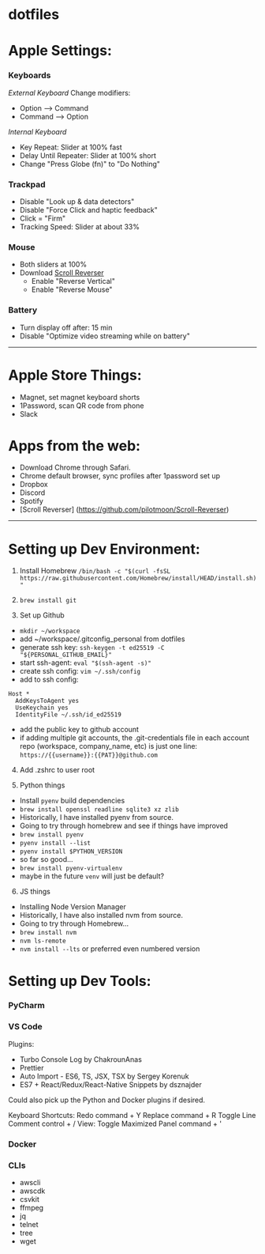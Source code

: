 # dotfiles

# Apple Settings:
### Keyboards
*External Keyboard* 
Change modifiers:
- Option --> Command
- Command --> Option

*Internal Keyboard*
- Key Repeat: Slider at 100% fast
- Delay Until Repeater: Slider at 100% short
- Change "Press Globe (fn)" to "Do Nothing"

### Trackpad
- Disable "Look up & data detectors"
- Disable "Force Click and haptic feedback"
- Click = "Firm"
- Tracking Speed: Slider at about 33%

### Mouse
- Both sliders at 100%
- Download [Scroll Reverser](https://github.com/pilotmoon/Scroll-Reverser)
	- Enable "Reverse Vertical"
	- Enable "Reverse Mouse"


### Battery
- Turn display off after: 15 min
- Disable "Optimize video streaming while on battery"

----

# Apple Store Things:
- Magnet, set magnet keyboard shorts
- 1Password, scan QR code from phone
- Slack

# Apps from the web:
- Download Chrome through Safari.
- Chrome default browser, sync profiles after 1password set up
- Dropbox
- Discord
- Spotify
- [Scroll Reverser] (https://github.com/pilotmoon/Scroll-Reverser)
	
----

# Setting up Dev Environment:
1. Install Homebrew
`/bin/bash -c "$(curl -fsSL https://raw.githubusercontent.com/Homebrew/install/HEAD/install.sh)"`

2. `brew install git`

3. Set up Github

- `mkdir ~/workspace`
- add ~/workspace/.gitconfig_personal from dotfiles
- generate ssh key:  `ssh-keygen -t ed25519 -C "${PERSONAL_GITHUB_EMAIL}"`
- start ssh-agent:  `eval "$(ssh-agent -s)"`
- create ssh config: `vim ~/.ssh/config`
- add to ssh config:
```
Host *
  AddKeysToAgent yes
  UseKeychain yes
  IdentityFile ~/.ssh/id_ed25519
```
- add the public key to github account
- if adding multiple git accounts, the .git-credentials file in each account repo (workspace, company_name, etc) is just one line:
`https://{{username}}:{{PAT}}@github.com`

4. Add .zshrc to user root

5. Python things
- Install `pyenv` build dependencies
- `brew install openssl readline sqlite3 xz zlib`
- Historically, I have installed pyenv from source. 
- Going to try through homebrew and see if things have improved
- `brew install pyenv`
- `pyenv install --list`
- `pyenv install $PYTHON_VERSION`
- so far so good...
- `brew install pyenv-virtualenv`
- maybe in the future `venv` will just be default?

6. JS things
- Installing Node Version Manager 
- Historically, I have also installed nvm from source.
- Going to try through Homebrew...
- `brew install nvm`
- `nvm ls-remote`
- `nvm install --lts` or preferred even numbered version


# Setting up Dev Tools:
### PyCharm

### VS Code

Plugins:
- Turbo Console Log by ChakrounAnas
- Prettier
- Auto Import - ES6, TS, JSX, TSX by Sergey Korenuk
- ES7 + React/Redux/React-Native Snippets by dsznajder

Could also pick up the Python and Docker plugins if desired.

Keyboard Shortcuts:
Redo					command + Y
Replace 				command + R
Toggle Line Comment			control + /
View: Toggle Maximized Panel		command + '

### Docker


### CLIs
- awscli
- awscdk
- csvkit
- ffmpeg
- jq
- telnet
- tree
- wget

